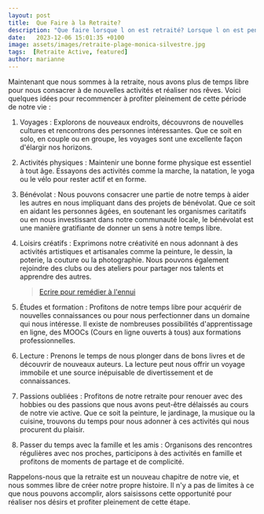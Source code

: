 ```yaml
---
layout: post
title:  Que Faire à la Retraite?
description: "Que faire lorsque l on est retraité? Lorsque l on est pensionné? Retraite active. Retraite sereine."
date:   2023-12-06 15:01:35 +0100
image: assets/images/retraite-plage-monica-silvestre.jpg
tags:  [Retraite Active, featured]
author: marianne
---
```

Maintenant que nous sommes à la retraite, nous avons plus de temps libre pour nous consacrer à de nouvelles activités et réaliser nos rêves. Voici quelques idées pour recommencer à profiter pleinement de cette période de notre vie :

1. Voyages : Explorons de nouveaux endroits, découvrons de nouvelles cultures et rencontrons des personnes intéressantes. Que ce soit en solo, en couple ou en groupe, les voyages sont une excellente façon d'élargir nos horizons.

1. Activités physiques : Maintenir une bonne forme physique est essentiel à tout âge. Essayons des activités comme la marche, la natation, le yoga ou le vélo pour rester actif et en forme.

1. Bénévolat : Nous pouvons consacrer une partie de notre temps à aider les autres en nous impliquant dans des projets de bénévolat. Que ce soit en aidant les personnes âgées, en soutenant les organismes caritatifs ou en nous investissant dans notre communauté locale, le bénévolat est une manière gratifiante de donner un sens à notre temps libre.

1. Loisirs créatifs : Exprimons notre créativité en nous adonnant à des activités artistiques et artisanales comme la peinture, le dessin, la poterie, la couture ou la photographie. Nous pouvons également rejoindre des clubs ou des ateliers pour partager nos talents et apprendre des autres.

	> [Ecrire pour remédier à l'ennui](/retraite-active/)

1. Études et formation : Profitons de notre temps libre pour acquérir de nouvelles connaissances ou pour nous perfectionner dans un domaine qui nous intéresse. Il existe de nombreuses possibilités d'apprentissage en ligne, des MOOCs (Cours en ligne ouverts à tous) aux formations professionnelles.

1. Lecture : Prenons le temps de nous plonger dans de bons livres et de découvrir de nouveaux auteurs. La lecture peut nous offrir un voyage immobile et une source inépuisable de divertissement et de connaissances.

1. Passions oubliées : Profitons de notre retraite pour renouer avec des hobbies ou des passions que nous avons peut-être délaissés au cours de notre vie active. Que ce soit la peinture, le jardinage, la musique ou la cuisine, trouvons du temps pour nous adonner à ces activités qui nous procurent du plaisir.

1. Passer du temps avec la famille et les amis : Organisons des rencontres régulières avec nos proches, participons à des activités en famille et profitons de moments de partage et de complicité.

Rappelons-nous que la retraite est un nouveau chapitre de notre vie, et nous sommes libre de créer notre propre histoire. Il n'y a pas de limites à ce que nous pouvons accomplir, alors saisissons cette opportunité pour réaliser nos désirs et profiter pleinement de cette étape.